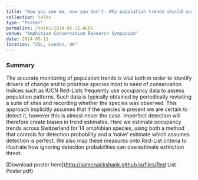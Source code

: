 ```yaml
---
title: "Now you see me, now you don’t: Why population trends should account for imperfect detection"
collection: talks
type: "Poster"
permalink: /talks/2014-05-11-ACRS
venue: "Amphibian Conservation Research Symposium"
date: 2014-05-11
location: "ZSL, London, UK"
---
```


### Summary

The accurate monitoring of population trends is vital both in order to identify drivers of change and to prioritise species most in need of conservation.
Indices such as IUCN Red-Lists frequently use occupancy data to assess population patterns. Such data is typically obtained by periodically revisiting a suite of sites and recording whether the species was observed.
This approach implicitly assumes that if the species is present we are certain to detect it, however this is almost never the case. Imperfect detection will therefore create biases in trend estimates.
Here we estimate occupancy trends across Switzerland for 14 amphibian species, using both a method that controls for detection probability and a ‘naïve’ estimate which assumes detection is perfect.
We also map these measures onto Red-List criteria to illustrate how ignoring detection probabilities can overestimate extinction threat.

[Download poster here](http://samcruickshank.github.io/files/Red List Poster.pdf)